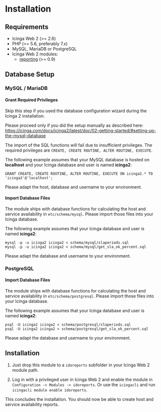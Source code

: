# <a id="Installation"></a>Installation

## Requirements

* Icinga Web 2 (&gt;= 2.6)
* PHP (&gt;= 5.6, preferably 7.x)
* MySQL, MariaDB or PostgreSQL
* Icinga Web 2 modules:
  * [reporting](https://github.com/Icinga/icingaweb2-module-reporting) (>= 0.9)

## Database Setup

### MySQL / MariaDB

#### Grant Required Privileges

Skip this step if you used the database configuration wizard during the Icinga 2 installation.

Please proceed only if you did the setup manually as described here: 
https://icinga.com/docs/icinga2/latest/doc/02-getting-started/#setting-up-the-mysql-database

The import of the SQL functions will fail due to insufficient privileges.
The required privileges are `CREATE, CREATE ROUTINE, ALTER ROUTINE, EXECUTE`. 

The following example assumes that your MySQL database is hosted on **localhost**
and your Icinga database and user is named **icinga2**:

```
GRANT CREATE, CREATE ROUTINE, ALTER ROUTINE, EXECUTE ON icinga2.* TO 'icinga2'@'localhost';
```

Please adapt the host, database and username to your environment.

#### Import Database Files

The module ships with database functions for calculating the host and service availability in `etc/schema/mysql`.
Please import those files into your Icinga database.

The following example assumes that your Icinga database and user is named **icinga2**:

```
mysql -p -u icinga2 icinga2 < schema/mysql/slaperiods.sql
mysql -p -u icinga2 icinga2 < schema/mysql/get_sla_ok_percent.sql
```

Please adapt the database and username to your environment.

### PostgreSQL

#### Import Database Files

The module ships with database functions for calculating the host and service availability in `etc/schema/postgresql`.
Please import those files into your Icinga database.

The following example assumes that your Icinga database and user is named **icinga2**:

```
psql -U icinga2 icinga2 < schema/postgresql/slaperiods.sql
psql -U icinga2 icinga2 < schema/postgresql/get_sla_ok_percent.sql
```

Please adapt the database and username to your environment.

## Installation

1. Just drop this module to a `idoreports` subfolder in your Icinga Web 2 module path.

2. Log in with a privileged user in Icinga Web 2 and enable the module in `Configuration -> Modules -> idoreports`.
Or use the `icingacli` and run `icingacli module enable idoreports`.

This concludes the installation. You should now be able to create host and service availability reports.

